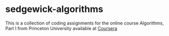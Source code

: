 # sedgewick-algorithms

This is a collection of coding assignments for the online course Algorithms, Part I from Princeton University available at [Coursera](https://www.coursera.org/learn/algorithms-part1)

